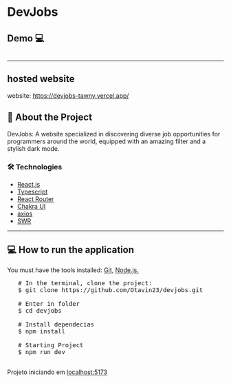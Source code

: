 # DevJobs

## Demo 💻 


<img src=".github/vizerClone.gif" alt="" />
<hr>
 
## hosted website 

website: https://devjobs-tawny.vercel.app/

## 📔 About the Project

DevJobs: A website specialized in discovering diverse job opportunities for programmers around the world, equipped with an amazing filter and a stylish dark mode.

### 🛠 Technologies

<ul>
   <li>
      <a href="https://react.dev/" target="blank">React.js</a>
   </li>
    <li>
      <a href="https://www.typescriptlang.org/" target="_blank">Typescript</a>
   </li> 
    <li>
      <a href="https://reactrouter.com/en/main" target="_blank">React Router</a>
   </li>    
   <li>
      <a href="https://chakra-ui.com/getting-started" target="_blank">Chakra UI</a>
   </li>    
      <li>
      <a href="https://axios-http.com/ptbr/docs/api_intro" target="_blank">axios</a>
   </li>    
      </li>    
      <li>
      <a href="https://swr.vercel.app/pt-BR" target="_blank">SWR</a>
   </li>    
</ul>

<hr>

## 💻 How to run the application

You must have the tools installed: <a href="https://git-scm.com/" target="_blank">Git</a>, <a href="https://nodejs.org/en" target="_blank">Node.js.</a>

<pre>
   # In the terminal, clone the project:
   $ git clone https://github.com/Otavin23/devjobs.git
   
   # Enter in folder
   $ cd devjobs
   
   # Install dependecias
   $ npm install

   # Starting Project 
   $ npm run dev   

</pre>

Projeto iniciando em <a href="">localhost:5173</a>

